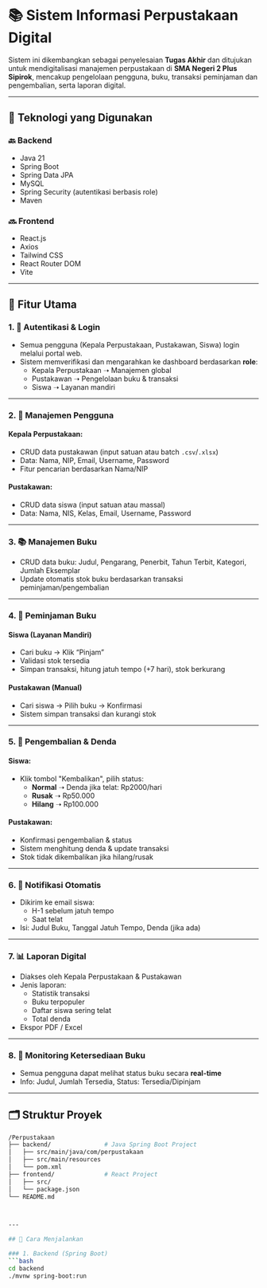 # 📚 Sistem Informasi Perpustakaan Digital

Sistem ini dikembangkan sebagai penyelesaian **Tugas Akhir** dan ditujukan untuk mendigitalisasi manajemen perpustakaan di **SMA Negeri 2 Plus Sipirok**, mencakup pengelolaan pengguna, buku, transaksi peminjaman dan pengembalian, serta laporan digital.

---

## 🧪 Teknologi yang Digunakan

### 🔙 Backend
- Java 21
- Spring Boot
- Spring Data JPA
- MySQL
- Spring Security (autentikasi berbasis role)
- Maven

### 🔜 Frontend
- React.js
- Axios
- Tailwind CSS
- React Router DOM
- Vite

---

## 🧩 Fitur Utama

### 1. 🔐 Autentikasi & Login
- Semua pengguna (Kepala Perpustakaan, Pustakawan, Siswa) login melalui portal web.
- Sistem memverifikasi dan mengarahkan ke dashboard berdasarkan **role**:
  - Kepala Perpustakaan ➝ Manajemen global
  - Pustakawan ➝ Pengelolaan buku & transaksi
  - Siswa ➝ Layanan mandiri

---

### 2. 👤 Manajemen Pengguna

#### Kepala Perpustakaan:
- CRUD data pustakawan (input satuan atau batch `.csv`/`.xlsx`)
- Data: Nama, NIP, Email, Username, Password
- Fitur pencarian berdasarkan Nama/NIP

#### Pustakawan:
- CRUD data siswa (input satuan atau massal)
- Data: Nama, NIS, Kelas, Email, Username, Password

---

### 3. 📚 Manajemen Buku
- CRUD data buku: Judul, Pengarang, Penerbit, Tahun Terbit, Kategori, Jumlah Eksemplar
- Update otomatis stok buku berdasarkan transaksi peminjaman/pengembalian

---

### 4. 🔁 Peminjaman Buku

#### Siswa (Layanan Mandiri)
- Cari buku → Klik “Pinjam”
- Validasi stok tersedia
- Simpan transaksi, hitung jatuh tempo (+7 hari), stok berkurang

#### Pustakawan (Manual)
- Cari siswa → Pilih buku → Konfirmasi
- Sistem simpan transaksi dan kurangi stok

---

### 5. 🔄 Pengembalian & Denda

#### Siswa:
- Klik tombol "Kembalikan", pilih status:
  - **Normal** ➝ Denda jika telat: Rp2000/hari
  - **Rusak** ➝ Rp50.000
  - **Hilang** ➝ Rp100.000

#### Pustakawan:
- Konfirmasi pengembalian & status
- Sistem menghitung denda & update transaksi
- Stok tidak dikembalikan jika hilang/rusak

---

### 6. 📧 Notifikasi Otomatis
- Dikirim ke email siswa:
  - H-1 sebelum jatuh tempo
  - Saat telat
- Isi: Judul Buku, Tanggal Jatuh Tempo, Denda (jika ada)

---

### 7. 📊 Laporan Digital
- Diakses oleh Kepala Perpustakaan & Pustakawan
- Jenis laporan:
  - Statistik transaksi
  - Buku terpopuler
  - Daftar siswa sering telat
  - Total denda
- Ekspor PDF / Excel

---

### 8. 📖 Monitoring Ketersediaan Buku
- Semua pengguna dapat melihat status buku secara **real-time**
- Info: Judul, Jumlah Tersedia, Status: Tersedia/Dipinjam

---

## 🗂️ Struktur Proyek
```bash
/Perpustakaan
├── backend/               # Java Spring Boot Project
│   ├── src/main/java/com/perpustakaan
│   ├── src/main/resources
│   └── pom.xml
├── frontend/              # React Project
│   ├── src/
│   └── package.json
└── README.md



---

## 🚀 Cara Menjalankan

### 1. Backend (Spring Boot)
```bash
cd backend
./mvnw spring-boot:run

